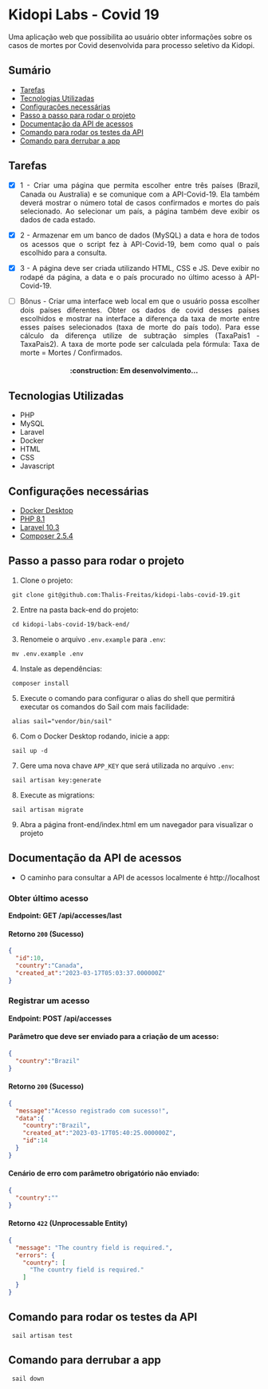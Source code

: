 # Kidopi Labs - Covid 19

Uma aplicação web que possibilita ao usuário obter informações sobre os casos de mortes por Covid desenvolvida para processo seletivo da Kidopi.

## Sumário

  * [Tarefas](#tarefas)
  * [Tecnologias Utilizadas](#tecnologias-utilizadas)
  * [Configurações necessárias](#configurações-necessárias)
  * [Passo a passo para rodar o projeto](#passo-a-passo-para-rodar-o-projeto)
  * [Documentação da API de acessos](#documentação-da-api-de-acessos)
  * [Comando para rodar os testes da API](#comando-para-rodar-os-testes-da-api)
  * [Comando para derrubar a app](#comando-para-derrubar-a-app)

## Tarefas
<div align="justify">

- [x] 1 - Criar uma página que permita escolher entre três países (Brazil, Canada ou Australia) e se comunique com a API-Covid-19. Ela também deverá mostrar o número total de casos confirmados e mortes do país selecionado. Ao selecionar um país, a página também deve exibir os dados de cada estado.

- [x] 2 - Armazenar em um banco de dados (MySQL) a data e hora de todos os acessos que o script fez à API-Covid-19, bem como qual o país escolhido para a consulta.

- [x] 3 - A página deve ser criada utilizando HTML, CSS e JS. Deve exibir no rodapé da página, a data e o país procurado no último acesso à API-Covid-19.

- [ ] Bônus - Criar uma interface web local em que o usuário possa escolher dois países diferentes. Obter os dados de covid desses países escolhidos e mostrar na interface a diferença da taxa de morte entre esses países selecionados (taxa de morte do país todo). Para esse cálculo da diferença utilize de subtração simples (TaxaPais1 - TaxaPais2). A taxa de morte pode ser calculada pela fórmula: Taxa de morte = Mortes / Confirmados.
</div>

<h4 align="center">
:construction: Em desenvolvimento...
</h4>

## Tecnologias Utilizadas

* PHP
* MySQL
* Laravel
* Docker
* HTML
* CSS
* Javascript

## Configurações necessárias

- [Docker Desktop](https://www.docker.com/products/docker-desktop/)
- [PHP 8.1](https://www.php.net/)
- [Laravel 10.3](https://laravel.com/docs/10.x)
- [Composer 2.5.4](https://getcomposer.org/)


## Passo a passo para rodar o projeto

1. Clone o projeto:

```
 git clone git@github.com:Thalis-Freitas/kidopi-labs-covid-19.git
```

2. Entre na pasta back-end do projeto:

```
 cd kidopi-labs-covid-19/back-end/
```

3. Renomeie o arquivo `.env.example` para `.env`:

```
 mv .env.example .env
```

4. Instale as dependências:

```
 composer install
```

5. Execute o comando para configurar o alias do shell que permitirá executar os comandos do Sail com mais facilidade:

```
 alias sail="vendor/bin/sail"
```

6. Com o Docker Desktop rodando, inicie a app:

```
 sail up -d
```


7. Gere uma nova chave `APP_KEY` que será utilizada no arquivo `.env`:

```
 sail artisan key:generate
```

8. Execute as migrations:

```
 sail artisan migrate
```

9. Abra a página front-end/index.html em um navegador para visualizar o projeto

## Documentação da API de acessos

- O caminho para consultar a API de acessos localmente é http://localhost

### Obter último acesso

**Endpoint: GET /api/accesses/last**

#### Retorno `200` (Sucesso)

```json
{
  "id":10,
  "country":"Canada",
  "created_at":"2023-03-17T05:03:37.000000Z"
}
```

### Registrar um acesso

**Endpoint: POST /api/accesses**

#### Parâmetro que deve ser enviado para a criação de um acesso:

```json
{
  "country":"Brazil"
}
```

#### Retorno `200` (Sucesso)

```json
{
  "message":"Acesso registrado com sucesso!",
  "data":{
    "country":"Brazil",
    "created_at":"2023-03-17T05:40:25.000000Z",
    "id":14
  }
}
```

#### Cenário de erro com parâmetro obrigatório não enviado:

```json
{
  "country":""
}
```

#### Retorno `422` (Unprocessable Entity)

```json
{
  "message": "The country field is required.",
  "errors": {
    "country": [
      "The country field is required."
    ]
  }
}
```

## Comando para rodar os testes da API

```
 sail artisan test
```

## Comando para derrubar a app

```
 sail down
```